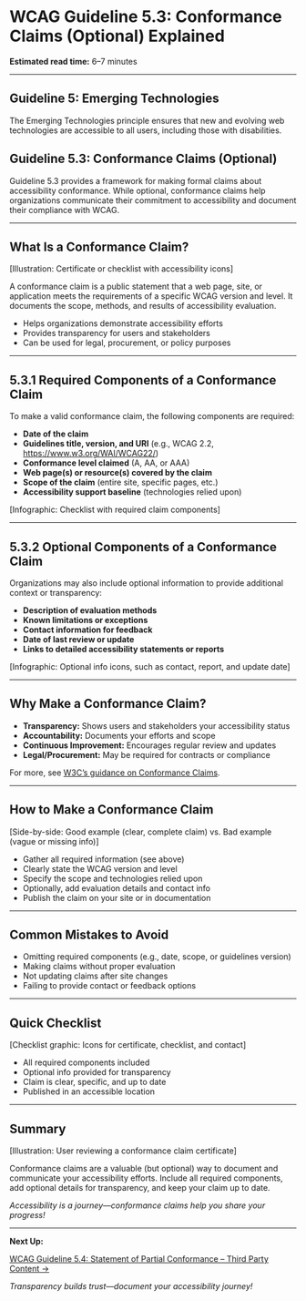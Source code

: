 <!--
title: WCAG Guideline 5.3: Conformance Claims (Optional) Explained
series: Making the Web Accessible for All
description: A practical guide to WCAG Guideline 5.3 (Conformance Claims)—what they are, why they matter, and how to make and document conformance claims for accessibility.
keywords: wcag 5.3, conformance claims, accessibility, web standards, user experience, emerging technologies
image: wcag-5-3-conformance-claims.png
imageAlt: Illustration of a certificate or checklist with accessibility icons
-->

# **WCAG Guideline 5.3: Conformance Claims (Optional) Explained**

**Estimated read time:** 6–7 minutes

---

## **Guideline 5: Emerging Technologies**

The Emerging Technologies principle ensures that new and evolving web technologies are accessible to all users, including those with disabilities.

## **Guideline 5.3: Conformance Claims (Optional)**

Guideline 5.3 provides a framework for making formal claims about accessibility conformance. While optional, conformance claims help organizations communicate their commitment to accessibility and document their compliance with WCAG.

---

## **What Is a Conformance Claim?**

[Illustration: Certificate or checklist with accessibility icons]

A conformance claim is a public statement that a web page, site, or application meets the requirements of a specific WCAG version and level. It documents the scope, methods, and results of accessibility evaluation.

- Helps organizations demonstrate accessibility efforts
- Provides transparency for users and stakeholders
- Can be used for legal, procurement, or policy purposes

---

## **5.3.1 Required Components of a Conformance Claim**

To make a valid conformance claim, the following components are required:

- **Date of the claim**
- **Guidelines title, version, and URI** (e.g., WCAG 2.2, https://www.w3.org/WAI/WCAG22/)
- **Conformance level claimed** (A, AA, or AAA)
- **Web page(s) or resource(s) covered by the claim**
- **Scope of the claim** (entire site, specific pages, etc.)
- **Accessibility support baseline** (technologies relied upon)

[Infographic: Checklist with required claim components]

---

## **5.3.2 Optional Components of a Conformance Claim**

Organizations may also include optional information to provide additional context or transparency:

- **Description of evaluation methods**
- **Known limitations or exceptions**
- **Contact information for feedback**
- **Date of last review or update**
- **Links to detailed accessibility statements or reports**

[Infographic: Optional info icons, such as contact, report, and update date]

---

## **Why Make a Conformance Claim?**

- **Transparency:** Shows users and stakeholders your accessibility status
- **Accountability:** Documents your efforts and scope
- **Continuous Improvement:** Encourages regular review and updates
- **Legal/Procurement:** May be required for contracts or compliance

For more, see [W3C’s guidance on Conformance Claims](https://www.w3.org/WAI/WCAG22/standards-guidelines/wcag/conformance/#conformance-claims).

---

## **How to Make a Conformance Claim**

[Side-by-side: Good example (clear, complete claim) vs. Bad example (vague or missing info)]

- Gather all required information (see above)
- Clearly state the WCAG version and level
- Specify the scope and technologies relied upon
- Optionally, add evaluation details and contact info
- Publish the claim on your site or in documentation

---

## **Common Mistakes to Avoid**

- Omitting required components (e.g., date, scope, or guidelines version)
- Making claims without proper evaluation
- Not updating claims after site changes
- Failing to provide contact or feedback options

---

## **Quick Checklist**

[Checklist graphic: Icons for certificate, checklist, and contact]

- All required components included
- Optional info provided for transparency
- Claim is clear, specific, and up to date
- Published in an accessible location

---

## **Summary**

[Illustration: User reviewing a conformance claim certificate]

Conformance claims are a valuable (but optional) way to document and communicate your accessibility efforts. Include all required components, add optional details for transparency, and keep your claim up to date.

*Accessibility is a journey—conformance claims help you share your progress!*

---

**Next Up:**

[WCAG Guideline 5.4: Statement of Partial Conformance – Third Party Content →](WCAG-Guideline-5-4-Statement-of-Partial-Conformance-Third-Party-Content-Explained.md)

*Transparency builds trust—document your accessibility journey!*

